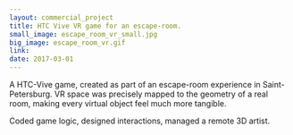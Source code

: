 ```yaml
---
layout: commercial_project
title: HTC Vive VR game for an escape-room.
small_image: escape_room_vr_small.jpg
big_image: escape_room_vr.gif
link: 
date: 2017-03-01
---
```

A HTC-Vive game, created as part of an escape-room experience in Saint-Petersburg.
VR space was precisely mapped to the geometry of a real room, making every virtual object feel much more tangible.

Coded game logic, designed interactions, managed a remote 3D artist.
